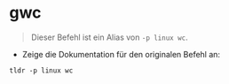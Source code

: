 # gwc

> Dieser Befehl ist ein Alias von `-p linux wc`.

- Zeige die Dokumentation für den originalen Befehl an:

`tldr -p linux wc`
